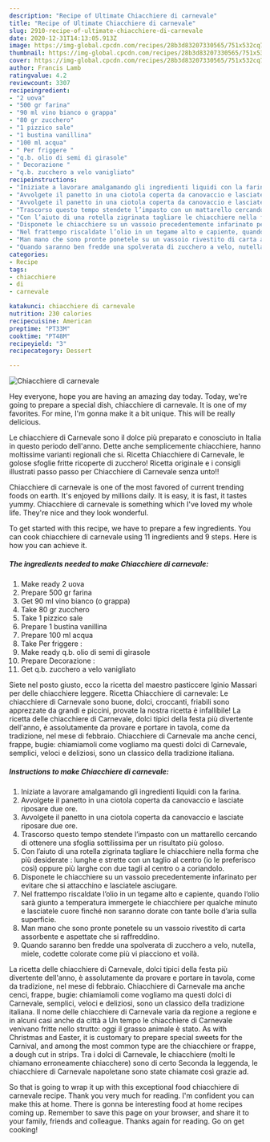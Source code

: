 ```yaml
---
description: "Recipe of Ultimate Chiacchiere di carnevale"
title: "Recipe of Ultimate Chiacchiere di carnevale"
slug: 2910-recipe-of-ultimate-chiacchiere-di-carnevale
date: 2020-12-31T14:13:05.913Z
image: https://img-global.cpcdn.com/recipes/28b3d83207330565/751x532cq70/chiacchiere-di-carnevale-recipe-main-photo.jpg
thumbnail: https://img-global.cpcdn.com/recipes/28b3d83207330565/751x532cq70/chiacchiere-di-carnevale-recipe-main-photo.jpg
cover: https://img-global.cpcdn.com/recipes/28b3d83207330565/751x532cq70/chiacchiere-di-carnevale-recipe-main-photo.jpg
author: Francis Lamb
ratingvalue: 4.2
reviewcount: 3307
recipeingredient:
- "2 uova"
- "500 gr farina"
- "90 ml vino bianco o grappa"
- "80 gr zucchero"
- "1 pizzico sale"
- "1 bustina vanillina"
- "100 ml acqua"
- " Per friggere "
- "q.b. olio di semi di girasole"
- " Decorazione "
- "q.b. zucchero a velo vanigliato"
recipeinstructions:
- "Iniziate a lavorare amalgamando gli ingredienti liquidi con la farina."
- "Avvolgete il panetto in una ciotola coperta da canovaccio e lasciate riposare due ore."
- "Avvolgete il panetto in una ciotola coperta da canovaccio e lasciate riposare due ore."
- "Trascorso questo tempo stendete l’impasto con un mattarello cercando di ottenere una sfoglia sottilissima per un risultato più goloso."
- "Con l’aiuto di una rotella zigrinata tagliare le chiacchiere nella forma che più desiderate : lunghe e strette con un taglio al centro (io le preferisco così) oppure più larghe con due tagli al centro o a coriandolo."
- "Disponete le chiacchiere su un vassoio precedentemente infarinato per evitare che si attacchino e lasciatele asciugare."
- "Nel frattempo riscaldate l’olio in un tegame alto e capiente, quando l’olio sarà giunto a temperatura immergete le chiacchiere per qualche minuto e lasciatele cuore finché non saranno dorate con tante bolle d’aria sulla superficie."
- "Man mano che sono pronte ponetele su un vassoio rivestito di carta assorbente e aspettate che si raffreddino."
- "Quando saranno ben fredde una spolverata di zucchero a velo, nutella, miele, codette colorate come più vi piacciono et voilà."
categories:
- Recipe
tags:
- chiacchiere
- di
- carnevale

katakunci: chiacchiere di carnevale 
nutrition: 230 calories
recipecuisine: American
preptime: "PT33M"
cooktime: "PT48M"
recipeyield: "3"
recipecategory: Dessert

---
```



![Chiacchiere di carnevale](https://img-global.cpcdn.com/recipes/28b3d83207330565/751x532cq70/chiacchiere-di-carnevale-recipe-main-photo.jpg)

Hey everyone, hope you are having an amazing day today. Today, we're going to prepare a special dish, chiacchiere di carnevale. It is one of my favorites. For mine, I'm gonna make it a bit unique. This will be really delicious.

Le chiacchiere di Carnevale sono il dolce più preparato e conosciuto in Italia in questo periodo dell&#39;anno. Dette anche semplicemente chiacchiere, hanno moltissime varianti regionali che si. Ricetta Chiacchiere di Carnevale, le golose sfoglie fritte ricoperte di zucchero! Ricetta originale e i consigli illustrati passo passo per Chiacchiere di Carnevale senza unto!!

Chiacchiere di carnevale is one of the most favored of current trending foods on earth. It's enjoyed by millions daily. It is easy, it is fast, it tastes yummy. Chiacchiere di carnevale is something which I've loved my whole life. They're nice and they look wonderful.


To get started with this recipe, we have to prepare a few ingredients. You can cook chiacchiere di carnevale using 11 ingredients and 9 steps. Here is how you can achieve it.

<!--inarticleads1-->

##### The ingredients needed to make Chiacchiere di carnevale:

1. Make ready 2 uova
1. Prepare 500 gr farina
1. Get 90 ml vino bianco (o grappa)
1. Take 80 gr zucchero
1. Take 1 pizzico sale
1. Prepare 1 bustina vanillina
1. Prepare 100 ml acqua
1. Take  Per friggere :
1. Make ready q.b. olio di semi di girasole
1. Prepare  Decorazione :
1. Get q.b. zucchero a velo vanigliato


Siete nel posto giusto, ecco la ricetta del maestro pasticcere Iginio Massari per delle chiacchiere leggere. Ricetta Chiacchiere di carnevale: Le chiacchiere di Carnevale sono buone, dolci, croccanti, friabili sono apprezzate da grandi e piccini, provate la nostra ricetta è infallibile! La ricetta delle chiacchiere di Carnevale, dolci tipici della festa più divertente dell&#39;anno, è assolutamente da provare e portare in tavola, come da tradizione, nel mese di febbraio. Chiacchiere di Carnevale ma anche cenci, frappe, bugie: chiamiamoli come vogliamo ma questi dolci di Carnevale, semplici, veloci e deliziosi, sono un classico della tradizione italiana. 

<!--inarticleads2-->

##### Instructions to make Chiacchiere di carnevale:

1. Iniziate a lavorare amalgamando gli ingredienti liquidi con la farina.
1. Avvolgete il panetto in una ciotola coperta da canovaccio e lasciate riposare due ore.
1. Avvolgete il panetto in una ciotola coperta da canovaccio e lasciate riposare due ore.
1. Trascorso questo tempo stendete l’impasto con un mattarello cercando di ottenere una sfoglia sottilissima per un risultato più goloso.
1. Con l’aiuto di una rotella zigrinata tagliare le chiacchiere nella forma che più desiderate : lunghe e strette con un taglio al centro (io le preferisco così) oppure più larghe con due tagli al centro o a coriandolo.
1. Disponete le chiacchiere su un vassoio precedentemente infarinato per evitare che si attacchino e lasciatele asciugare.
1. Nel frattempo riscaldate l’olio in un tegame alto e capiente, quando l’olio sarà giunto a temperatura immergete le chiacchiere per qualche minuto e lasciatele cuore finché non saranno dorate con tante bolle d’aria sulla superficie.
1. Man mano che sono pronte ponetele su un vassoio rivestito di carta assorbente e aspettate che si raffreddino.
1. Quando saranno ben fredde una spolverata di zucchero a velo, nutella, miele, codette colorate come più vi piacciono et voilà.


La ricetta delle chiacchiere di Carnevale, dolci tipici della festa più divertente dell&#39;anno, è assolutamente da provare e portare in tavola, come da tradizione, nel mese di febbraio. Chiacchiere di Carnevale ma anche cenci, frappe, bugie: chiamiamoli come vogliamo ma questi dolci di Carnevale, semplici, veloci e deliziosi, sono un classico della tradizione italiana. Il nome delle chiacchiere di Carnevale varia da regione a regione e in alcuni casi anche da città a Un tempo le chiacchiere di Carnevale venivano fritte nello strutto: oggi il grasso animale è stato. As with Christmas and Easter, it is customary to prepare special sweets for the Carnival, and among the most common type are the chiacchiere or frappe, a dough cut in strips. Tra i dolci di Carnevale, le chiacchiere (molti le chiamano erroneamente chiacchere) sono di certo Seconda la leggenda, le chiacchiere di Carnevale napoletane sono state chiamate così grazie ad. 

So that is going to wrap it up with this exceptional food chiacchiere di carnevale recipe. Thank you very much for reading. I'm confident you can make this at home. There is gonna be interesting food at home recipes coming up. Remember to save this page on your browser, and share it to your family, friends and colleague. Thanks again for reading. Go on get cooking!
